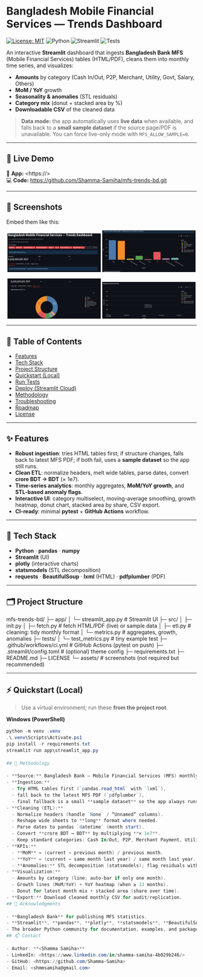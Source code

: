 # Bangladesh Mobile Financial Services — Trends Dashboard

[![License: MIT](https://img.shields.io/badge/License-MIT-green.svg)](LICENSE)
![Python](https://img.shields.io/badge/python-3.10%2B-blue.svg)
![Streamlit](https://img.shields.io/badge/Streamlit-app-red.svg)
![Tests](https://github.com/<your-username>/mfs-trends-bd/actions/workflows/ci.yml/badge.svg)

An interactive **Streamlit** dashboard that ingests **Bangladesh Bank MFS** (Mobile Financial Services) tables (HTML/PDF), cleans them into monthly time series, and visualizes:

- **Amounts** by category (Cash In/Out, P2P, Merchant, Utility, Govt, Salary, Others)
- **MoM / YoY** growth
- **Seasonality & anomalies** (STL residuals)
- **Category mix** (donut + stacked area by %)
- **Downloadable CSV** of the cleaned data

> **Data mode:** the app automatically uses **live data** when available, and falls back to a **small sample dataset** if the source page/PDF is unavailable. You can force live-only mode with `MFS_ALLOW_SAMPLE=0`.

---

## 🚀 Live Demo

🔗 **App:** <https://<your-streamlit-url>>  
💻 **Code:** <https://github.com/Shamma-Samiha/mfs-trends-bd.git>

---

## 📸 Screenshots

Embed them like this:

<p align="center">
  <img src="assets/home1.png" alt="Home / Overview" width="49%"/>
  <img src="assets/home2.png" alt="" width="49%"/>
</p>
<p align="center">
  <img src="assets/category_mix.png" alt="Category Mix" width="49%"/>
  <img src="assets/category_mix2.png" alt="Category Mix" width="49%"/>
</p>

---

## 🧭 Table of Contents

- [Features](#-features)
- [Tech Stack](#-tech-stack)
- [Project Structure](#-project-structure)
- [Quickstart (Local)](#-quickstart-local)
- [Run Tests](#-run-tests)
- [Deploy (Streamlit Cloud)](#-deploy-streamlit-cloud)
- [Methodology](#-methodology)
- [Troubleshooting](#-troubleshooting)
- [Roadmap](#-roadmap)
- [License](#-license)

---

## ✨ Features

- **Robust ingestion**: tries HTML tables first; if structure changes, falls back to latest MFS PDF; if both fail, uses a **sample dataset** so the app still runs.
- **Clean ETL**: normalize headers, melt wide tables, parse dates, convert **crore BDT → BDT** (× 1e7).
- **Time-series analytics**: monthly aggregates, **MoM/YoY growth**, and **STL-based anomaly flags**.
- **Interactive UI**: category multiselect, moving-average smoothing, growth heatmap, donut chart, stacked area by share, CSV export.
- **CI-ready**: minimal **pytest** + **GitHub Actions** workflow.

---

## 🧰 Tech Stack

- **Python** · **pandas** · **numpy**
- **Streamlit** (UI)
- **plotly** (interactive charts)
- **statsmodels** (STL decomposition)
- **requests** · **BeautifulSoup** · **lxml** (HTML) · **pdfplumber** (PDF)

---

## 🗂 Project Structure

mfs-trends-bd/
├─ app/
│ └─ streamlit_app.py # Streamlit UI
├─ src/
│ ├─ init.py
│ ├─ fetch.py # fetch HTML/PDF (live) or sample data
│ ├─ etl.py # cleaning: tidy monthly format
│ └─ metrics.py # aggregates, growth, anomalies
├─ tests/
│ └─ test_metrics.py # tiny example test
├─ .github/workflows/ci.yml # GitHub Actions (pytest on push)
├─ .streamlit/config.toml # (optional) theme config
├─ requirements.txt
├─ README.md
├─ LICENSE
└─ assets/ # screenshots (not required but recommended)

---

## ⚡ Quickstart (Local)

> Use a virtual environment; run these **from the project root**.

**Windows (PowerShell)**
```powershell
python -m venv .venv
.\.venv\Scripts\Activate.ps1
pip install -r requirements.txt
streamlit run app\streamlit_app.py

## 📐 Methodology

- **Source:** Bangladesh Bank — Mobile Financial Services (MFS) monthly comparative statements (HTML/PDF).
- **Ingestion:** 
  - Try HTML tables first (`pandas.read_html` with `lxml`), 
  - fall back to the latest MFS PDF (`pdfplumber`), 
  - final fallback is a small **sample dataset** so the app always runs.
- **Cleaning (ETL):**
  - Normalize headers (handle `None` / “Unnamed” columns).
  - Reshape wide sheets to **long** format where needed.
  - Parse dates to pandas `datetime` (month start).
  - Convert **crore BDT → BDT** by multiplying **× 1e7**.
  - Keep standard categories: Cash In/Out, P2P, Merchant Payment, Utility Bill Payment (P2B), Government Payment, Salary Disbursement (B2P), Others.
- **KPIs:**
  - **MoM** = (current − previous month) / previous month.
  - **YoY** = (current − same month last year) / same month last year.
  - **Anomalies:** STL decomposition (statsmodels); flag residuals with |z| > 2.
- **Visualization:**
  - Amounts by category (line; auto-bar if only one month).
  - Growth lines (MoM/YoY) + YoY heatmap (when ≥ 13 months).
  - Donut for latest month mix + stacked area (share over time).
- **Export:** Download cleaned monthly CSV for audit/replication.
## 🙌 Acknowledgments

- **Bangladesh Bank** for publishing MFS statistics.
- **Streamlit**, **pandas**, **plotly**, **statsmodels**, **BeautifulSoup**, **lxml**, **pdfplumber** — the open-source tools powering this project.
- The broader Python community for documentation, examples, and packages that make data apps fast to build.
## 📫 Contact

- Author: **<Shamma Samiha>**
- LinkedIn: <https://www.linkedin.com/in/shamma-samiha-4b029b246/>
- GitHub: <https://github.com/Shamma-Samiha>
- Email: <shmmsamiha@gmail.com>


